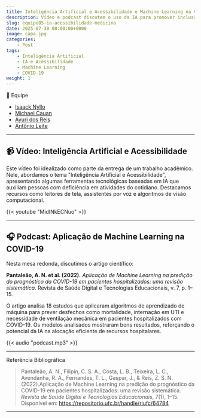 ```yaml
---
title: Inteligência Artificial e Acessibilidade e Machine Learning na COVID-19
description: Vídeo e podcast discutem o uso da IA para promover inclusão e apoiar decisões clínicas na pandemia de COVID-19.
slug: equipe05-ia-acessibilidade-medicina
date: 2025-07-30 00:00:00+0000
image: capa.jpg
categories:
    - Post
tags:
    - Inteligência Artificial
    - IA e Acessibilidade
    - Machine Learning
    - COVID-19
weight: 1
---
```


👥 Equipe

- [Isaack Nyllo](https://www.instagram.com/isaack_nyllo)
- [Michael Cauan](https://www.instagram.com/_eucauan)
- [Ayuri dos Reis](https://www.instagram.com/the_r3nner)
- [Antônio Leite](https://www.instagram.com/antonioleite01)

---

## 📹 Vídeo: Inteligência Artificial e Acessibilidade

Este vídeo foi idealizado como parte da entrega de um trabalho acadêmico. Nele, abordamos o tema "Inteligência Artificial e Acessibilidade", 
apresentando algumas ferramentas tecnológicas baseadas em IA que auxiliam pessoas com deficiência em atividades do cotidiano. 
Destacamos recursos como leitores de tela, assistentes por voz e algoritmos de visão computacional.

{{< youtube "MidINkECNuo" >}}

---

## 🎧 Podcast: Aplicação de Machine Learning na COVID-19

Nesta mesa redonda, discutimos o artigo científico:

**Pantaleão, A. N. et al. (2022).** *Aplicação de Machine Learning na predição do prognóstico da COVID-19 em pacientes hospitalizados: uma revisão sistemática.* Revista de Saúde Digital e Tecnologias Educacionais, v. 7, p. 1–15.

O artigo analisa 18 estudos que aplicaram algoritmos de aprendizado de máquina para prever desfechos como mortalidade, internação em UTI e 
necessidade de ventilação mecânica em pacientes hospitalizados com COVID-19. Os modelos analisados mostraram bons resultados, reforçando o 
potencial da IA na alocação eficiente de recursos hospitalares.

{{< audio "podcast.mp3" >}}

---

Referência Bibliográfica

> Pantaleão, A. N., Filipin, C. S. A., Costa, L. B., Teixeira, L. C., Avendanha, R. A., Fernandes, T. L., Gaspar, J., & Reis, Z. S. N. (2022).Aplicação de Machine Learning na predição do prognóstico da COVID-19 em pacientes hospitalizados: uma revisão sistemática. *Revista de Saúde Digital e Tecnologias Educacionais*, 7(1), 1–15. Disponível em: https://repositorio.ufc.br/handle/riufc/64784

---

